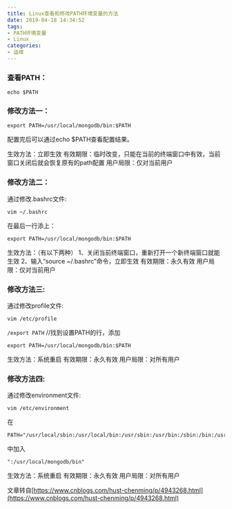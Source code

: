```yaml
---
title: Linux查看和修改PATH环境变量的方法
date: 2019-04-18 14:34:52
tags:
- PATH环境变量
- Linux
categories:
- 运维
---
```



### 查看PATH：

```
echo $PATH
```


### 修改方法一：

```
export PATH=/usr/local/mongodb/bin:$PATH
```

配置完后可以通过echo $PATH查看配置结果。

生效方法：立即生效
有效期限：临时改变，只能在当前的终端窗口中有效，当前窗口关闭后就会恢复原有的path配置
用户局限：仅对当前用户

### 修改方法二：

<!-- more -->

通过修改.bashrc文件:

```
vim ~/.bashrc
```

在最后一行添上：

```
export PATH=/usr/local/mongodb/bin:$PATH
```

生效方法：（有以下两种）
1、关闭当前终端窗口，重新打开一个新终端窗口就能生效
2、输入“source ~/.bashrc”命令，立即生效
有效期限：永久有效
用户局限：仅对当前用户

### 修改方法三:

通过修改profile文件:

```
vim /etc/profile
```

`/export PATH`  //找到设置PATH的行，添加

```
export PATH=/usr/local/mongodb/bin:$PATH
```

生效方法：系统重启
有效期限：永久有效
用户局限：对所有用户

### 修改方法四:

通过修改environment文件:

```
vim /etc/environment
```

在

```
PATH="/usr/local/sbin:/usr/local/bin:/usr/sbin:/usr/bin:/sbin:/bin:/usr/games:/usr/local/games"
```

中加入

```
":/usr/local/mongodb/bin"
```

生效方法：系统重启
有效期限：永久有效
用户局限：对所有用户


文章转自[https://www.cnblogs.com/hust-chenming/p/4943268.html](https://www.cnblogs.com/hust-chenming/p/4943268.html)

